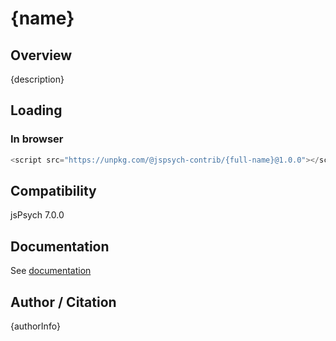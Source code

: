 # {name}

## Overview

{description}

## Loading

### In browser

```js
<script src="https://unpkg.com/@jspsych-contrib/{full-name}@1.0.0"></script>
```

## Compatibility

jsPsych 7.0.0

## Documentation

See [documentation](https://github.com/jspsych/jspsych-contrib/blob/main/packages/{full-name}/docs/jspsych-{name}.md)

## Author / Citation

{authorInfo}